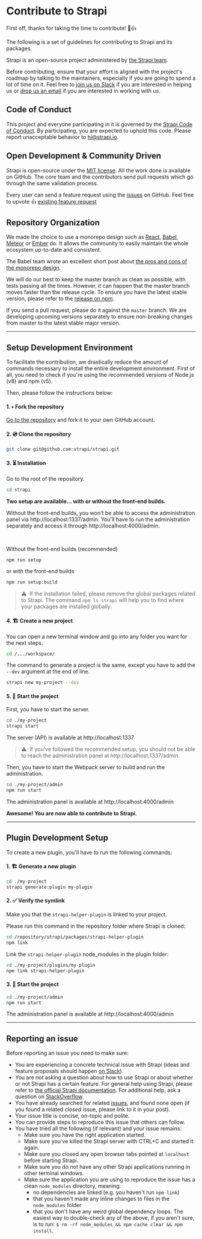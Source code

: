 # Contribute to Strapi

First off, thanks for taking the time to contribute! 🎉👍

The following is a set of guidelines for contributing to Strapi and its packages.

Strapi is an open-source project administered by [the Strapi team](https://strapi.io/company).

Before contributing, ensure that your effort is aligned with the project's roadmap by talking to the maintainers, especially if you are going to spend a lot of time on it. Feel free to [join us on Slack](http://slack.strapi.io) if you are interested in helping us or [drop us an email](mailto:hi@strapi.io) if you are interested in working with us.

## Code of Conduct

This project and everyone participating in it is governed by the [Strapi Code of Conduct](CODE_OF_CONDUCT.md). By participating, you are expected to uphold this code. Please report unacceptable behavior to [hi@strapi.io](mailto:hi@strapi.io).

## Open Development & Community Driven
Strapi is open-source under the [MIT license](https://github.com/strapi/strapi/blob/master/LICENSE.md). All the work done is available on GitHub.
The core team and the contributors send pull requests which go through the same validation process.

Every user can send a feature request using the [issues](https://github.com/strapi/strapi/issues/new?template=FEATURE_REQUEST.md) on GitHub. Feel free to upvote 👍 [existing feature request](https://github.com/strapi/strapi/issues?q=is%3Aopen+is%3Aissue+label%3A%22type%3A+feature+request+%F0%9F%99%8F%22)

## Repository Organization
We made the choice to use a monorepo design such as [React](https://github.com/facebook/react/tree/master/packages), [Babel](https://github.com/babel/babel/tree/master/packages), [Meteor](https://github.com/meteor/meteor/tree/devel/packages) or [Ember](https://github.com/emberjs/ember.js/tree/master/packages) do. It allows the community to easily maintain the whole ecosystem up-to-date and consistent.

The Babel team wrote an excellent short post about [the pros and cons of the monorepo design](https://github.com/babel/babel/blob/master/doc/design/monorepo.md).

We will do our best to keep the master branch as clean as possible, with tests passing all the times. However, it can happen that the master branch moves faster than the release cycle. To ensure you have the latest stable version, please refer to the [release on npm](https://www.npmjs.com/package/strapi).

If you send a pull request, please do it against the `master` branch. We are developing upcoming versions separately to ensure non-breaking changes from master to the latest stable major version.

***

## Setup Development Environment
To facilitate the contribution, we drastically reduce the amount of commands necessary to install the entire development environment. First of all, you need to check if you're using the recommended versions of Node.js (v8) and npm (v5).

Then, please follow the instructions below:

#### 1. ▪️ Fork the repository

[Go to the repository](https://github.com/strapi/strapi) and fork it to your own GitHub account.

#### 2. 💿 Clone the repository

```bash
git clone git@github.com:strapi/strapi.git
```

#### 3. ⏳ Installation
 
Go to the root of the repository.
```bash
cd strapi
```

**Two setup are available... with or without the front-end builds.**

Without the front-end builds, you won't be able to access the administration panel via http://localhost:1337/admin. You'll have to run the administration separately and access it through http://localhost:4000/admin.

<br>

Without the front-end builds (recommended)
```bash
npm run setup
```
or with the front-end builds
```bash
npm run setup:build
```

> ⚠️  If the installation failed, please remove the global packages related to Strapi. The command `npm ls strapi` will help you to find where your packages are installed globally.

#### 4. 🏗 Create a new project

You can open a new terminal window and go into any folder you want for the next steps.
```bash
cd /.../workspace/
```

The command to generate a project is the same, except you have to add the `--dev` argument at the end of line.
```bash
strapi new my-project --dev
```

#### 5. 🚀 Start the project

First, you have to start the server.
```bash
cd ./my-project
strapi start
```

The server (API) is available at http://localhost:1337

> ⚠️  If you've followed the recommended setup, you should not be able to reach the administration panel at http://localhost:1337/admin.

Then, you have to start the Webpack server to build and run the administration.
```bash
cd ./my-project/admin
npm run start
```

The administration panel is available at http://localhost:4000/admin

**Awesome! You are now able to contribute to Strapi.**

---

## Plugin Development Setup

To create a new plugin, you'll have to run the following commands:

#### 1. 🏗 Generate a new plugin

```bash
cd ./my-project
strapi generate:plugin my-plugin
```

#### 2. ✅ Verify the symlink

Make you that the `strapi-helper-plugin` is linked to your project.

Please run this command in the repository folder where Strapi is cloned:
```bash
cd /repository/strapi/packages/strapi-helper-plugin
npm link
```

Link the `strapi-helper-plugin` node_modules in the plugin folder:
```bash
cd ./my-project/plugins/my-plugin
npm link strapi-helper-plugin
```

#### 3. 🚀 Start the project

```bash
cd ./my-project/admin
npm run start
```

The administration panel is available at http://localhost:4000/admin

---

## Reporting an issue

Before reporting an issue you need to make sure:
- You are experiencing a concrete technical issue with Strapi (ideas and feature proposals should happen [on Slack](http://slack.strapi.io)).
- You are not asking a question about how to use Strapi or about whether or not Strapi has a certain feature. For general help using Strapi, please refer to [the official Strapi documentation](http://strapi.io). For additional help, ask a question on [StackOverflow](http://stackoverflow.com/questions/tagged/strapi).
- You have already searched for related [issues](https://github.com/strapi/strapi/issues), and found none open (if you found a related _closed_ issue, please link to it in your post).
- Your issue title is concise, on-topic and polite.
- You can provide steps to reproduce this issue that others can follow.
- You have tried all the following (if relevant) and your issue remains:
  - Make sure you have the right application started.
  - Make sure you've killed the Strapi server with CTRL+C and started it again.
  - Make sure you closed any open browser tabs pointed at `localhost` before starting Strapi.
  - Make sure you do not have any other Strapi applications running in other terminal windows.
  - Make sure the application you are using to reproduce the issue has a clean `node_modules` directory, meaning:
    * no dependencies are linked (e.g. you haven't run `npm link`)
    * that you haven't made any inline changes to files in the `node_modules` folder
    * that you don't have any weird global dependency loops. The easiest way to double-check any of the above, if you aren't sure, is to run: `$ rm -rf node_modules && npm cache clear && npm install`.
